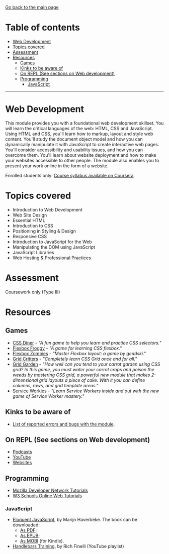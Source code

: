 [Go back to the main page](https://github.com/world-class/REPL)

# Table of contents
<!-- vim-markdown-toc GFM -->

* [Web Development](#web-development)
* [Topics covered](#topics-covered)
* [Assessment](#assessment)
* [Resources](#resources)
    * [Games](#games)
    * [Kinks to be aware of](#kinks-to-be-aware-of)
    * [On REPL (See sections on Web development)](#on-repl-see-sections-on-web-development)
    * [Programming](#programming)
        * [JavaScript](#javascript)

<!-- vim-markdown-toc -->

---

# Web Development

This module provides you with a foundational web development skillset.
You will learn the critical languages of the web: HTML, CSS and
JavaScript. Using HTML and CSS, you'll learn how to markup, layout and
style web content. You'll study the document object model and how you
can dynamically manipulate it with JavaScript to create interactive web
pages. You'll consider accessibility and usability issues, and how you
can overcome them. You'll learn about website deployment and how to
make your websites accessible to other people. The module also enables
you to present your work online in the form of a website.

Enrolled students only: [Course syllabus available on Coursera](https://www.coursera.org/learn/london-cs-orientation/supplement/p88ho/syllabus-web-development-cm1040).

# Topics covered

- Introduction to Web Development
- Web Site Design
- Essential HTML
- Introduction to CSS
- Positioning in Styling & Design
- Responsive CSS
- Introduction to JavaScript for the Web
- Manipulating the DOM using JavaScript
- JavaScript Libraries
- Web Hosting & Professional Practices

# Assessment

Coursework only (Type III)

# Resources
## Games
- [CSS Diner](https://flukeout.github.io/) - *"A fun game to help you learn and practice CSS selectors."*
- [Flexbox Froggy](http://flexboxfroggy.com/) - *"A game for learning CSS flexbox."*
- [Flexbox Zombies](https://flexboxzombies.com/p/flexbox-zombies) - *"Master Flexbox layout: a game by geddski."*
- [Grid Critters](https://gridcritters.com/) - *"Completely learn CSS Grid once and for all."*
- [Grid Garden](https://codepip.com/games/grid-garden/) - *"How well can you tend to your carrot garden using CSS grid? In this game, you must water your carrot crops and poison the weeds by mastering CSS grid, a powerful new module that makes 2-dimensional grid layouts a piece of cake. With it you can define columns, rows, and grid template areas."*
- [Service Workies](https://serviceworkies.com/) - *"Learn Service Workers inside and out with the new game of Service Worker mastery."*

## Kinks to be aware of
- [List of reported errors and bugs with the module](../../../kinks/level4/web_development/).

## On REPL (See sections on Web development)
- [Podcasts](../../../podcasts/)
- [YouTube](../../../youtube/)
- [Websites](../../../websites/)

## Programming
- [Mozilla Developer Network Tutorials](https://developer.mozilla.org/)
- [W3 Schools Online Web Tutorials](http://www.w3schools.com/)

### JavaScript
- [Eloquent JavaScript](http://eloquentjavascript.net/), by Marijn Haverbeke. The book can be downloaded:
    - [As PDF](http://eloquentjavascript.net/Eloquent_JavaScript.pdf);
    - [As EPUB](https://eloquentjavascript.net/Eloquent_JavaScript.epub);
    - [As MOBI](https://eloquentjavascript.net/Eloquent_JavaScript.mobi) (for Kindle).
- [Handlebars Training](https://www.youtube.com/playlist?list=PLtV5RF44Yj8S4RcpQehL-2XMuVsJXwNvK), by Rich Finelli (YouTube playlist)
